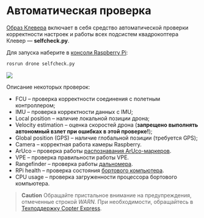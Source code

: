 # Автоматическая проверка

[Образ Клевера](image.md) включает в себя средство автоматической проверки корректности настроек и работы всех подсистем квадрокоптера Клевер — **selfcheck.py**.

Для запуска наберите в [консоли Raspberry Pi](ssh.md):

```bash
rosrun drone selfcheck.py
```

<img src="../assets/selfcheck.png">

Описание некоторых проверок:

* FCU – проверка корректности соединения с полетным контроллером;
* IMU – проверка корректности данных с IMU;
* Local position – наличие локальной позиции дрона;
* Velocity estimation – оценка скоростей дрона (**запрещено выполнять автономный взлет при ошибках в этой проверке!**);
* Global position (GPS) – наличие глобальной позиции (требуется GPS);
* Camera – корректная работа камеры Raspberry.
* ArUco – проверка работы [распознавания ArUco-маркеров](aruco.md).
* VPE – проверка правильности работы VPE.
* Rangefinder – проверка работы [дальномера](laser.md).
* RPi health – проверка состояния [бортового компьютера](raspberry.md).
* CPU usage – проверка загруженности процессора бортового компьютера.

> **Caution** Обращайте пристальное внимание на предупреждения, отмеченные строкой *WARN*. При необходимости, обращайтесь в [Техподдержку Copter Express](tg://resolve?domain=COEXHelpdesk).
